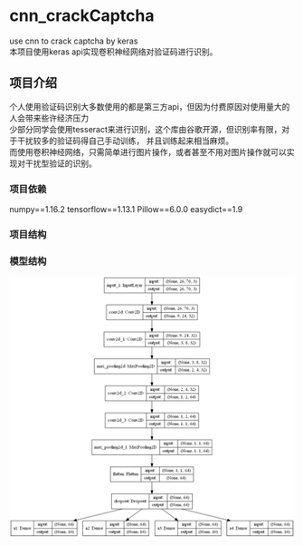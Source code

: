 # cnn_crackCaptcha
use cnn to crack captcha by keras  
本项目使用keras api实现卷积神经网络对验证码进行识别。


## 项目介绍
个人使用验证码识别大多数使用的都是第三方api，但因为付费原因对使用量大的人会带来些许经济压力  
少部分同学会使用tesseract来进行识别，这个库由谷歌开源，但识别率有限，对于干扰较多的验证码得自己手动训练，
并且训练起来相当麻烦。  
而使用卷积神经网络，只需简单进行图片操作，或者甚至不用对图片操作就可以实现对干扰型验证的识别。

### 项目依赖
numpy==1.16.2 
tensorflow==1.13.1 
Pillow==6.0.0 
easydict==1.9 

### 项目结构


### 模型结构
![model](https://github.com/zer0e/cnn_crackCaptcha/raw/master/mymodel.png)



